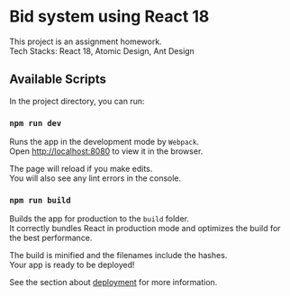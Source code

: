 # Bid system using React 18

This project is an assignment homework. \
Tech Stacks: React 18, Atomic Design, Ant Design

## Available Scripts

In the project directory, you can run:

### `npm run dev`

Runs the app in the development mode by `Webpack`.\
Open [http://localhost:8080](http://localhost:8080) to view it in the browser.

The page will reload if you make edits.\
You will also see any lint errors in the console.

### `npm run build`

Builds the app for production to the `build` folder.\
It correctly bundles React in production mode and optimizes the build for the best performance.

The build is minified and the filenames include the hashes.\
Your app is ready to be deployed!

See the section about [deployment](https://facebook.github.io/create-react-app/docs/deployment) for more information.
